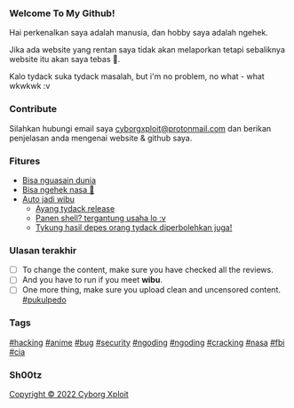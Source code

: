 ### Welcome To My Github!
Hai perkenalkan saya adalah manusia, dan hobby saya adalah ngehek.

Jika ada website yang rentan saya tidak akan melaporkan tetapi sebaliknya website itu akan saya tebas 🗿.

Kalo tydack suka tydack masalah, but i'm no problem, no what - what wkwkwk :v

### Contribute
Silahkan hubungi email saya <a href="https://cyborgxploit@protonmail.com">cyborgxploit@protonmail.com</a> dan berikan penjelasan anda mengenai website & github saya.

### Fitures
- [Bisa nguasain dunia](#404)
- [Bisa ngehek nasa 🗿](#404)
- [Auto jadi wibu](#404)
  - [Ayang tydack release](#404)
  - [Panen shell? tergantung usaha lo :v](#404)
  - [Tykung hasil depes orang tydack diperbolehkan juga!](#404)

### Ulasan terakhir

- [ ] To change the content, make sure you have checked all the reviews.
- [ ] And you have to run if you meet **wibu**.
- [ ] One more thing, make sure you upload clean and uncensored content. <a href="#404">#pukulpedo</a>

### Tags
<a href="https://github.com/xjusthaxor/">#hacking</a>
<a href="https://github.com/xjusthaxor/">#anime</a>
<a href="https://github.com/xjusthaxor/">#bug</a>
<a href="https://github.com/xjusthaxor/">#security</a>
<a href="https://github.com/xjusthaxor/">#ngoding</a>
<a href="https://github.com/xjusthaxor/">#ngoding</a>
<a href="https://github.com/xjusthaxor/">#cracking</a>
<a href="https://github.com/xjusthaxor/">#nasa</a>
<a href="https://github.com/xjusthaxor/">#fbi</a>
<a href="https://github.com/xjusthaxor/">#cia</a>

### Sh00tz
<a href="https://www.google.com/">Copyright &copy; 2022 Cyborg Xploit</a>



